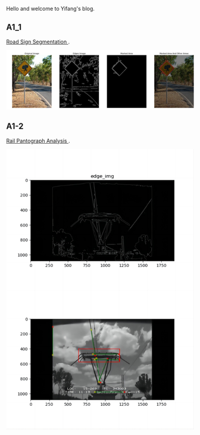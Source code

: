 Hello and welcome to Yifang's blog. 
## A1_1

[Road Sign Segmentation ](https://github.com/Yifang12/Yifang/tree/main/CV_due1_1).


![Image of A1-1](images/outputImage0.jpg)

## A1-2

[Rail Pantograph Analysis ](https://github.com/Yifang12/Yifang/tree/main/CV_due1_2).


![Image of A1-2](images/1714105611104.jpg)
